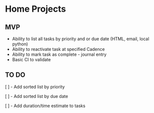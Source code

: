 # Home Projects


## MVP
 * Ability to list all tasks by priority and or due date (HTML, email, local python)
 * Ability to reactivate task at specified Cadence
 * Ability to mark task as complete - journal entry
 * Basic CI to validate

## TO DO
[ ] - Add sorted list by priority 

[ ] - Add sorted list by due date

[ ] - Add duration/time estimate to tasks